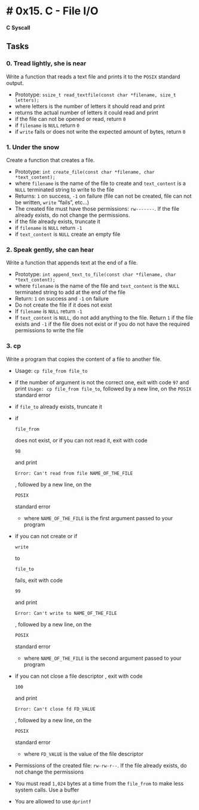 # # **0x15. C - File I/O**

**C** **Syscall**

## Tasks

### 0. Tread lightly, she is near

Write a function that reads a text file and prints it to the `POSIX` standard output.

- Prototype: `ssize_t read_textfile(const char *filename, size_t letters);`
- where letters is the number of letters it should read and print
- returns the actual number of letters it could read and print
- if the file can not be opened or read, return `0`
- if `filename` is `NULL` return `0`
- if `write` fails or does not write the expected amount of bytes, return `0`

### 1. Under the snow

Create a function that creates a file.

- Prototype: `int create_file(const char *filename, char *text_content);`
- where `filename` is the name of the file to create and `text_content` is a `NULL` terminated string to write to the file
- Returns: `1` on success, `-1` on failure (file can not be created, file can not be written, `write` “fails”, etc…)
- The created file must have those permissions: `rw-------`. If the file already exists, do not change the permissions.
- if the file already exists, truncate it
- if `filename` is `NULL` return `-1`
- if `text_content` is `NULL` create an empty file

### 2. Speak gently, she can hear

Write a function that appends text at the end of a file.

- Prototype: `int append_text_to_file(const char *filename, char *text_content);`
- where `filename` is the name of the file and `text_content` is the `NULL` terminated string to add at the end of the file
- Return: `1` on success and `-1` on failure
- Do not create the file if it does not exist
- If `filename` is `NULL` return `-1`
- If `text_content` is `NULL`, do not add anything to the file. Return `1` if the file exists and `-1` if the file does not exist or if you do not have the required permissions to write the file

### 3. cp

Write a program that copies the content of a file to another file.

- Usage: `cp file_from file_to`

- if the number of argument is not the correct one, exit with code `97` and print `Usage: cp file_from file_to`, followed by a new line, on the `POSIX` standard error

- if `file_to` already exists, truncate it

- if

   

  ```
  file_from
  ```

   

  does not exist, or if you can not read it, exit with code

   

  ```
  98
  ```

   

  and print

   

  ```
  Error: Can't read from file NAME_OF_THE_FILE
  ```

  , followed by a new line, on the

   

  ```
  POSIX
  ```

   

  standard error

  - where `NAME_OF_THE_FILE` is the first argument passed to your program

- if you can not create or if

   

  ```
  write
  ```

   

  to

   

  ```
  file_to
  ```

   

  fails, exit with code

   

  ```
  99
  ```

   

  and print

   

  ```
  Error: Can't write to NAME_OF_THE_FILE
  ```

  , followed by a new line, on the

   

  ```
  POSIX
  ```

   

  standard error

  - where `NAME_OF_THE_FILE` is the second argument passed to your program

- if you can not close a file descriptor , exit with code

   

  ```
  100
  ```

   

  and print

   

  ```
  Error: Can't close fd FD_VALUE
  ```

  , followed by a new line, on the

   

  ```
  POSIX
  ```

   

  standard error

  - where `FD_VALUE` is the value of the file descriptor

- Permissions of the created file: `rw-rw-r--`. If the file already exists, do not change the permissions

- You must read `1,024` bytes at a time from the `file_from` to make less system calls. Use a buffer

- You are allowed to use `dprintf`


